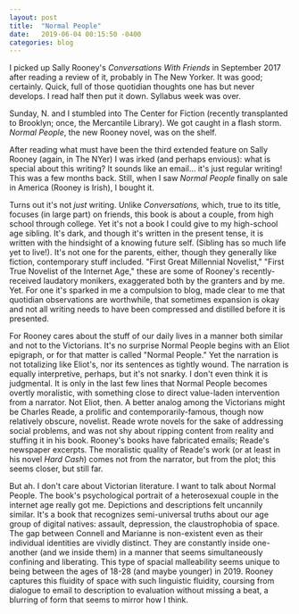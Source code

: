 ```yaml
---
layout: post
title:  "Normal People"
date:   2019-06-04 00:15:50 -0400
categories: blog
---
```

I picked up Sally Rooney's *Conversations With Friends* in September 2017 after reading a review of it, probably in The New Yorker.
It was good; certainly. Quick, full of those quotidian thoughts one has but never develops. I read half then put it down. Syllabus week was over.

Sunday, N. and I stumbled into The Center for Fiction (recently transplanted to Brooklyn; once, the Mercantile Library). We got caught in a flash storm. *Normal People*, the new Rooney novel, was on the shelf.

After reading what must have been the third extended feature on Sally Rooney (again, in The NYer) I was irked (and perhaps envious): what is special about this writing? It sounds like an email... it's just regular writing! This was a few months back. Still, when I saw *Normal People* finally on sale in America (Rooney is Irish), I bought it.

Turns out it's not *just* writing. Unlike *Conversations,* which, true to its title, focuses (in large part) on friends, this book is about a couple, from high school through college. Yet it's not a book I could give to my high-school age sibling. It's dark, and though it's written in the present tense, it is written with the hindsight of a knowing future self. (Sibling has so much life yet to live!).
It's not one for the parents, either, though they generally like fiction, contemporary stuff included. "First Great Millennial Novelist," "First True Novelist of the Internet Age," these are some of Rooney's recently-received laudatory monikers, exaggerated both by the granters and by me. Yet. For one it's sparked in me a compulsion to blog, made clear to me that quotidian observations are worthwhile, that sometimes expansion is okay and not all writing needs to have been compressed and distilled before it is presented.

For Rooney cares about the stuff of our daily lives in a manner both similar and not to the Victorians. It's no surprise Normal People begins with an Eliot epigraph, or for that matter is called "Normal People." Yet the narration is not totalizing like Eliot's, nor its sentences as tightly wound. The narration is equally interpretive, perhaps, but it's not snarky. I don't even think it is judgmental. It is only in the last few lines that Normal People becomes overtly moralistic, with something close to direct value-laden intervention from a narrator. Not Eliot, then. A better analog among the Victorians might be Charles Reade, a prolific and contemporarily-famous, though now relatively obscure, novelist. Reade wrote novels for the sake of addressing social problems, and was not shy about ripping content from reality and stuffing it in his book. Rooney's books have fabricated emails; Reade's newspaper excerpts. The moralistic quality of Reade's work (or at least in his novel *Hard Cash*) comes not from the narrator, but from the plot; this seems closer, but still far.

But ah. I don't care about Victorian literature. I want to talk about Normal People. The book's psychological portrait of a heterosexual couple in the internet age really got me. Depictions and descriptions felt uncannily similar. It's a book that recognizes semi-universal truths about our age group of digital natives: assault, depression, the claustrophobia of space. The gap between Connell and Marianne is non-existent even as their individual identities are vividly distinct. They are constantly inside one-another (and we inside them) in a manner that seems simultaneously confining and liberating. This type of spacial malleability seems unique to being between the ages of 18-28 (and maybe younger) in 2019. Rooney captures this fluidity of space with such linguistic fluidity, coursing from dialogue to email to description to evaluation without missing a beat, a blurring of form that seems to mirror how I think.
